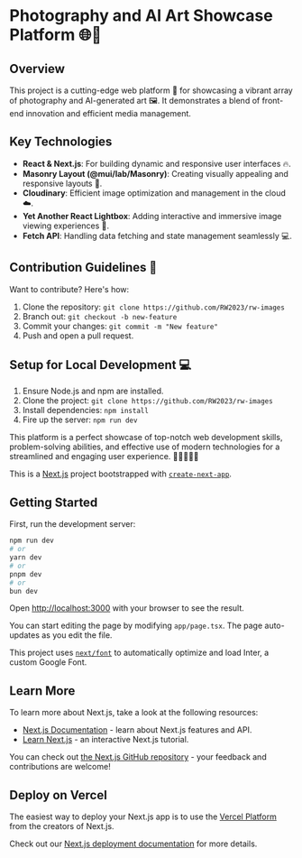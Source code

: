 # Photography and AI Art Showcase Platform 🌐📸

## Overview

This project is a cutting-edge web platform 🚀 for showcasing a vibrant array of photography and AI-generated art 🖼️. It demonstrates a blend of front-end innovation and efficient media management.

## Key Technologies

- **React & Next.js**: For building dynamic and responsive user interfaces 🔥.
- **Masonry Layout (@mui/lab/Masonry)**: Creating visually appealing and responsive layouts 🧱.
- **Cloudinary**: Efficient image optimization and management in the cloud ☁️.
- **Yet Another React Lightbox**: Adding interactive and immersive image viewing experiences 🌟.
- **Fetch API**: Handling data fetching and state management seamlessly 💻.

## Contribution Guidelines 🤝

Want to contribute? Here's how:

1. Clone the repository: `git clone https://github.com/RW2023/rw-images`
2. Branch out: `git checkout -b new-feature`
3. Commit your changes: `git commit -m "New feature"`
4. Push and open a pull request.

## Setup for Local Development 💻

1. Ensure Node.js and npm are installed.
2. Clone the project: `git clone https://github.com/RW2023/rw-images`
3. Install dependencies: `npm install`
4. Fire up the server: `npm run dev`

This platform is a perfect showcase of top-notch web development skills, problem-solving abilities, and effective use of modern technologies for a streamlined and engaging user experience. 🌟👩‍💻👨‍💻

This is a [Next.js](https://nextjs.org/) project bootstrapped with [`create-next-app`](https://github.com/vercel/next.js/tree/canary/packages/create-next-app).

## Getting Started

First, run the development server:

```bash
npm run dev
# or
yarn dev
# or
pnpm dev
# or
bun dev
```

Open [http://localhost:3000](http://localhost:3000) with your browser to see the result.

You can start editing the page by modifying `app/page.tsx`. The page auto-updates as you edit the file.

This project uses [`next/font`](https://nextjs.org/docs/basic-features/font-optimization) to automatically optimize and load Inter, a custom Google Font.

## Learn More

To learn more about Next.js, take a look at the following resources:

- [Next.js Documentation](https://nextjs.org/docs) - learn about Next.js features and API.
- [Learn Next.js](https://nextjs.org/learn) - an interactive Next.js tutorial.

You can check out [the Next.js GitHub repository](https://github.com/vercel/next.js/) - your feedback and contributions are welcome!

## Deploy on Vercel

The easiest way to deploy your Next.js app is to use the [Vercel Platform](https://vercel.com/new?utm_medium=default-template&filter=next.js&utm_source=create-next-app&utm_campaign=create-next-app-readme) from the creators of Next.js.

Check out our [Next.js deployment documentation](https://nextjs.org/docs/deployment) for more details.
